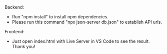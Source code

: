 Backend:

- Run "npm install" to install npm dependencies.
- Please run this command "npx json-server db.json" to establish API urls.

Frontend:

- Just open index.html with Live Server in VS Code to see the result. Thank you!
